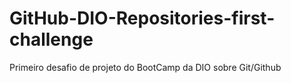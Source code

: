 # GitHub-DIO-Repositories-first-challenge
Primeiro desafio de projeto do BootCamp da DIO sobre Git/Github
